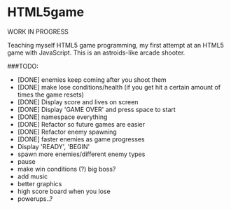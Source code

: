 HTML5game
=========
WORK IN PROGRESS

Teaching myself HTML5 game programming, my first attempt at an HTML5 game with JavaScript. This is an astroids-like arcade shooter.

###TODO:
- [DONE] enemies keep coming after you shoot them
- [DONE] make lose conditions/health (if you get hit a certain amount of times the game resets)
- [DONE] Display score and lives on screen
- [DONE] Display 'GAME OVER' and press space to start
- [DONE] namespace everything
- [DONE] Refactor so future games are easier
- [DONE] Refactor enemy spawning
- [DONE] faster enemies as game progresses
- Display 'READY', 'BEGIN'
- spawn more enemies/different enemy types
- pause
- make win conditions (?) big boss?
- add music
- better graphics
- high score board when you lose
- powerups..?
